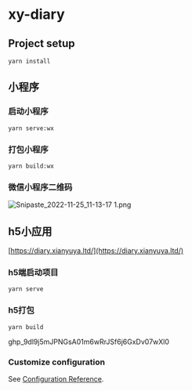 # xy-diary

## Project setup
```
yarn install
```

## 小程序

### 启动小程序
```
yarn serve:wx
```
### 打包小程序
```
yarn build:wx
```


### 微信小程序二维码

![Snipaste_2022-11-25_11-13-17 _1_.png](https://s2.loli.net/2022/11/25/mQKp2cBIOYGD7xd.png)

## h5小应用
[https://diary.xianyuya.ltd/](https://diary.xianyuya.ltd/)

### h5端启动项目
```
yarn serve
```

### h5打包
```
yarn build
```


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
### Customize configuration
See [Configuration Reference](https://cli.vuejs.org/config/).
